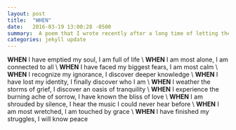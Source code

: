```yaml
---
layout: post
title:  "WHEN"
date:   2016-03-19 13:00:28 -0500
summary:  A poem that I wrote recently after a long time of letting the silence drown out any poetry that I could write.  
categories: jekyll update
---
```

__WHEN__ I have emptied my soul, I am full of life \\
__WHEN__ I am most alone, I am connected to all \\
__WHEN__ I have faced my biggest fears, I am most calm \\
__WHEN__ I recognize my ignorance, I discover deeper knowledge \\
__WHEN__  I have lost my identity, I finally discover who I am \\
__WHEN__ I weather the storms of grief, I discover an oasis of tranquility \\
__WHEN__ I experience the burning ache of sorrow, I have known the bliss of love \\
__WHEN__ I am shrouded by silence, I hear the music I could never hear before \\
__WHEN__ I am most wretched, I am touched by grace \\
__WHEN__ I have finished my struggles, I will know peace
